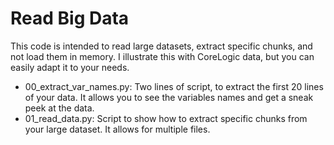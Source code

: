 # Read Big Data

This code is intended to read large datasets, extract specific chunks, and not load them in memory. I illustrate this with CoreLogic data, but you can easily adapt it to your needs.

- 00_extract_var_names.py: Two lines of script, to extract the first 20 lines of your data. It allows you to see the variables names and get a sneak peek at the data.
- 01_read_data.py: Script to show how to extract specific chunks from your large dataset. It allows for multiple files.
